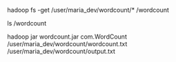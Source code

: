 

hadoop fs -get /user/maria_dev/wordcount/* /wordcount 

ls /wordcount


hadoop jar wordcount.jar com.WordCount /user/maria_dev/wordcount/wordcount.txt /user/maria_dev/wordcount/output.txt

